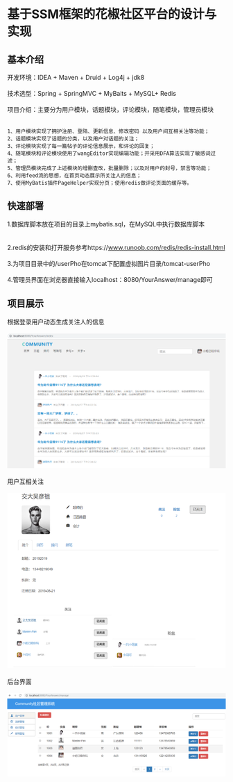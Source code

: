基于SSM框架的花椒社区平台的设计与实现
=
## 基本介绍
开发环境：IDEA + Maven + Druid + Log4j + jdk8<br><br>
技术选型：Spring + SpringMVC + MyBaits + MySQL+ Redis<br><br>
项目介绍：主要分为用户模块，话题模块，评论模块，随笔模块，管理员模块<br><br>

    1、用户模块实现了拥护注册、登陆、更新信息、修改密码 以及用户间互相关注等功能；
    2、话题模块实现了话题的分类，以及用户对话题的关注；
    3、评论模块实现了每一篇帖子的评论信息展示，和评论的回复；
    4、随笔模块和评论模块使用了wangEditor实现编辑功能；并采用DFA算法实现了敏感词过滤；
    5、管理员模块完成了上述模块的增删查改，批量删除；以及对用户的封号，禁言等功能；
    6、利用feed流的思想，在首页动态展示所关注人的信息；
    7、使用MyBatis插件PageHelper实现分页；使用redis做评论页面的缓存等。
## 快速部署<br>
   1.数据库脚本放在项目的目录上mybatis.sql，在MySQL中执行数据库脚本<br><br><br>
   2.redis的安装和打开服务参考https://www.runoob.com/redis/redis-install.html<br><br>
   3.为项目目录中的/userPho在tomcat下配置虚拟图片目录/tomcat-userPho  <br><br>
   4.管理员界面在浏览器直接输入localhost：8080/YourAnswer/manage即可<br>
## 项目展示<br>
根据登录用户动态生成关注人的信息<br><br>
![Image text](https://github.com/Rong0912/SSM/blob/master/image/index.png)<br><br>
用户互相关注<br><br>
![Image text](https://github.com/Rong0912/SSM/blob/master/image/concern.png )<br><br>
后台界面<br><br>
![Image text](https://github.com/Rong0912/SSM/blob/master/image/administrator.png )



